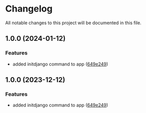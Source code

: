 # Changelog

All notable changes to this project will be documented in this file.

## 1.0.0 (2024-01-12)


### Features

* added initdjango command to app ([649e249](https://github.com/ARQAWA/djangoheads-dev/commit/649e249230d84aea1f80dfc43b398ee1e369862c))

## 1.0.0 (2023-12-12)

### Features

* added initdjango command to
  app ([649e249](https://github.com/djangoheads/djangoheads/commit/649e249230d84aea1f80dfc43b398ee1e369862c))
